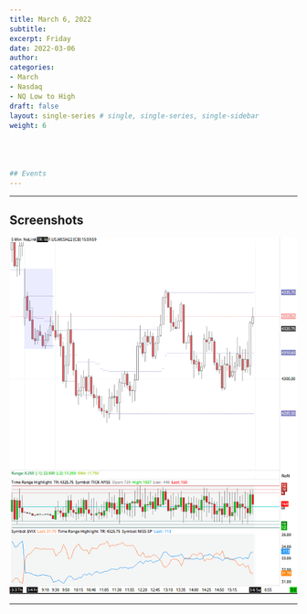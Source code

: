 ```yaml
---
title: March 6, 2022
subtitle: 
excerpt: Friday
date: 2022-03-06
author: 
categories:
- March
- Nasdaq
- NQ Low to High
draft: false
layout: single-series # single, single-series, single-sidebar
weight: 6




## Events
---
```




---

## Screenshots



![screen shot](20220306_000056.png)


---

